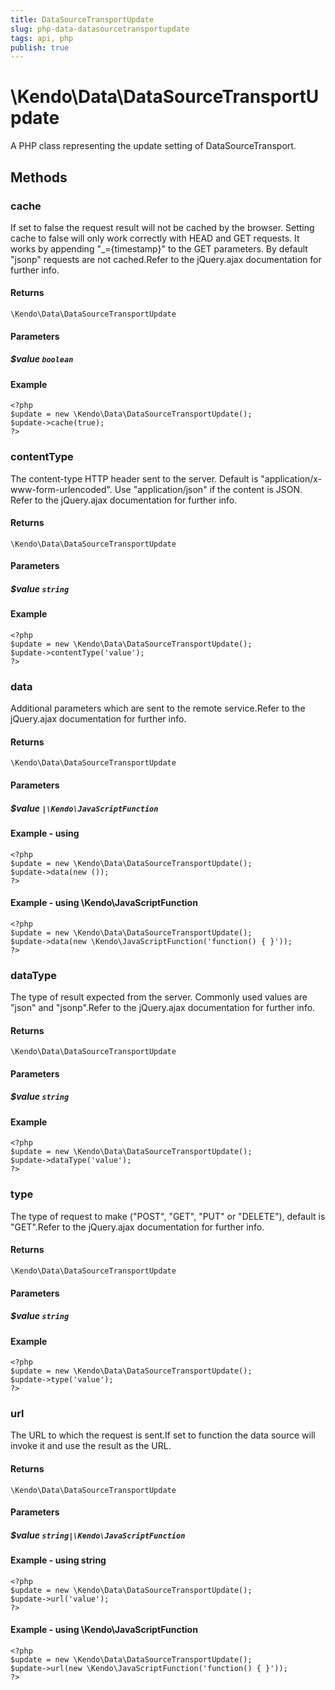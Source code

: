 ```yaml
---
title: DataSourceTransportUpdate
slug: php-data-datasourcetransportupdate
tags: api, php
publish: true
---
```


# \Kendo\Data\DataSourceTransportUpdate

A PHP class representing the update setting of DataSourceTransport.


## Methods

### cache
If set to false the request result will not be cached by the browser. Setting cache to false will only work correctly with HEAD and GET requests. It works by appending "_={timestamp}" to the GET parameters.
By default "jsonp" requests are not cached.Refer to the jQuery.ajax documentation for further info.

#### Returns
`\Kendo\Data\DataSourceTransportUpdate`

#### Parameters

##### $value `boolean`



#### Example 
    <?php
    $update = new \Kendo\Data\DataSourceTransportUpdate();
    $update->cache(true);
    ?>

### contentType
The content-type HTTP header sent to the server. Default is "application/x-www-form-urlencoded". Use "application/json" if the content is JSON.
Refer to the jQuery.ajax documentation for further info.

#### Returns
`\Kendo\Data\DataSourceTransportUpdate`

#### Parameters

##### $value `string`



#### Example 
    <?php
    $update = new \Kendo\Data\DataSourceTransportUpdate();
    $update->contentType('value');
    ?>

### data
Additional parameters which are sent to the remote service.Refer to the jQuery.ajax documentation for further info.

#### Returns
`\Kendo\Data\DataSourceTransportUpdate`

#### Parameters

##### $value `|\Kendo\JavaScriptFunction`



#### Example  - using 
    <?php
    $update = new \Kendo\Data\DataSourceTransportUpdate();
    $update->data(new ());
    ?>

#### Example  - using \Kendo\JavaScriptFunction
    <?php
    $update = new \Kendo\Data\DataSourceTransportUpdate();
    $update->data(new \Kendo\JavaScriptFunction('function() { }'));
    ?>

### dataType
The type of result expected from the server. Commonly used values are "json" and "jsonp".Refer to the jQuery.ajax documentation for further info.

#### Returns
`\Kendo\Data\DataSourceTransportUpdate`

#### Parameters

##### $value `string`



#### Example 
    <?php
    $update = new \Kendo\Data\DataSourceTransportUpdate();
    $update->dataType('value');
    ?>

### type
The type of request to make ("POST", "GET", "PUT" or "DELETE"), default is "GET".Refer to the jQuery.ajax documentation for further info.

#### Returns
`\Kendo\Data\DataSourceTransportUpdate`

#### Parameters

##### $value `string`



#### Example 
    <?php
    $update = new \Kendo\Data\DataSourceTransportUpdate();
    $update->type('value');
    ?>

### url
The URL to which the request is sent.If set to function the data source will invoke it and use the result as the URL.

#### Returns
`\Kendo\Data\DataSourceTransportUpdate`

#### Parameters

##### $value `string|\Kendo\JavaScriptFunction`



#### Example  - using string
    <?php
    $update = new \Kendo\Data\DataSourceTransportUpdate();
    $update->url('value');
    ?>

#### Example  - using \Kendo\JavaScriptFunction
    <?php
    $update = new \Kendo\Data\DataSourceTransportUpdate();
    $update->url(new \Kendo\JavaScriptFunction('function() { }'));
    ?>

